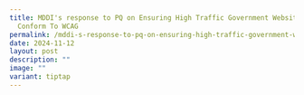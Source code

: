 ```yaml
---
title: MDDI's response to PQ on Ensuring High Traffic Government Websites
  Conform To WCAG
permalink: /mddi-s-response-to-pq-on-ensuring-high-traffic-government-websites-conform-to-wcag/
date: 2024-11-12
layout: post
description: ""
image: ""
variant: tiptap
---
```

